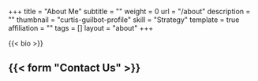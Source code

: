 +++
title = "About Me"
subtitle = ""
weight = 0
url = "/about"
description = ""
thumbnail = "curtis-guilbot-profile"
skill = "Strategy"
template = true
affiliation = ""
tags = []
layout = "about"
+++


{{< bio >}}


{{< form "Contact Us" >}}
---
